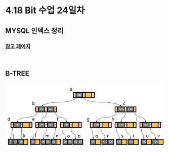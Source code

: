 4.18 Bit 수업 24일차
===================
## MYSQL 인덱스 정리
### [참고 페이지](https://jaehoney.tistory.com/57)
<br>

## B-TREE
![비트리](b-tree.png)